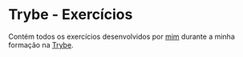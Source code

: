 # Trybe - Exercícios
Contém todos os exercícios desenvolvidos por [mim](https://www.linkedin.com/in/alexandre-munaier-a14aa3272/) durante a minha formação na [Trybe](https://www.betrybe.com/).
